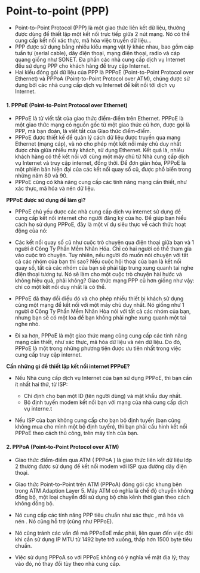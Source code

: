 # Point-to-point (PPP)
- Point-to-Point Protocol (PPP) là một giao thức liên kết dữ liệu, thường được dùng để thiết lập một kết nối trực tiếp giữa 2 nút mạng. Nó có thể cung cấp kết nối xác thực, mã hóa việc truyền dữ liệu...
- PPP được sử dụng bằng nhiều kiểu mạng vật lý khác nhau, bao gồm cáp tuần tự (serial cable), dây điện thoại, mạng điện thoại, radio và cáp quang giống như SONET. Đa phần các nhà cung cấp dịch vụ Internet đều sử dụng PPP cho khách hàng để truy cập Internet. 
- Hai kiểu đóng gói dữ liệu của PPP là PPPoE (Point-to-Point Protocol over Ethernet) và PPPoA (Point-to-Point Protocol over ATM), chúng được sử dụng bởi các nhà cung cấp dịch vụ Internet để kết nối tới dịch vụ Internet.

#### 1. PPPoE (Point-to-Point Protocol over Ethernet)
- PPPoE là từ viết tắt của giao thức điểm-điểm trên Ethernet. PPPoE là một giao thức mạng có nguồn gốc từ một giao thức cũ hơn, được gọi là PPP, mà bạn đoán, là viết tắt của Giao thức điểm-điểm.
- PPPoE được thiết kế để quản lý cách dữ liệu được truyền qua mạng Ethernet (mạng cáp), và nó cho phép một kết nối máy chủ duy nhất được chia giữa nhiều máy khách, sử dụng Ethernet. Kết quả là, nhiều khách hàng có thể kết nối với cùng một máy chủ từ Nhà cung cấp dịch vụ Internet và truy cập internet, đồng thời. Để đơn giản hóa, PPPoE là một phiên bản hiện đại của các kết nối quay số cũ, được phổ biến trong những năm 80 và 90.
- PPPoE cũng có khả năng cung cấp các tính năng mạng cần thiết, như xác thực, mã hóa và nén dữ liệu.

**PPPoE được sử dụng để làm gì?**
- PPPoE chủ yếu được các nhà cung cấp dịch vụ internet sử dụng để cung cấp kết nối internet cho người đăng ký của họ. Để giúp bạn hiểu cách họ sử dụng PPPoE, đây là một ví dụ siêu thực về cách thức hoạt động của nó:

- Các kết nối quay số cũ như cuộc trò chuyện qua điện thoại giữa bạn và 1 người ở Công Ty Phần Mềm Nhân Hóa. Chỉ có hai người có thể tham gia vào cuộc trò chuyện. Tuy nhiên, nếu người đó muốn nói chuyện với tất cả các nhóm của bạn thì sao? Nếu cuộc hội thoại của bạn là kết nối quay số, tất cả các nhóm của bạn sẽ phải tập trung xung quanh tai nghe điện thoại tương tự. Nó sẽ làm cho một cuộc trò chuyện hài hước và không hiệu quả, phải không? Giao thức mạng PPP cũ hơn giống như vậy: chỉ có một kết nối duy nhất là có thể.

- PPPoE đã thay đổi điều đó và cho phép nhiều thiết bị khách sử dụng cùng một mạng để kết nối với một máy chủ duy nhất. Nó giống như 1 người ở Công Ty Phần Mềm Nhân Hòa nói với tất cả các nhóm của bạn, nhưng bạn sẽ có một loa để bạn không phải nghe xung quanh một tai nghe nhỏ.

- Đi xa hơn, PPPoE là một giao thức mạng cũng cung cấp các tính năng mạng cần thiết, như xác thực, mã hóa dữ liệu và nén dữ liệu. Do đó, PPPoE là một trong những phương tiện được ưu tiên nhất trong việc cung cấp truy cập internet.

**Cần những gì để thiết lập kết nối internet PPPoE?**
- Nếu Nhà cung cấp dịch vụ Internet của bạn sử dụng PPPoE, thì bạn cần ít nhất hai thứ, từ ISP:

  - Chỉ định cho bạn một ID (tên người dùng) và mật khẩu duy nhất.
  - Bộ định tuyến modem kết nối bạn với mạng của nhà cung cấp dịch vụ interne.t
- Nếu ISP của bạn không cung cấp cho bạn bộ định tuyến (bạn cũng không mua cho mình một bộ định tuyến), thì bạn phải cấu hình kết nối PPPoE theo cách thủ công, trên máy tính của bạn.

#### 2. PPPoA (Point-to-Point Protocol over ATM)
- Giao thức điểm-điểm qua ATM ( PPPoA ) là giao thức liên kết dữ liệu lớp 2 thường được sử dụng để kết nối modem với ISP qua đường dây điện thoại.

- Giao thức Point-to-Point trên ATM (PPPoA) đóng gói các khung bên trong ATM Adaption Layer 5. Máy ATM có nghĩa là chế độ chuyển không đồng bộ, một loại chuyển đổi sử dụng bộ chia kênh thời gian theo cách không đồng bộ.

- Nó cung cấp các tính năng PPP tiêu chuẩn như xác thực , mã hóa và nén . Nó cũng hỗ trợ (cũng như PPPoE).

- Nó cũng tránh các vấn đề mà PPPoEoE mắc phải, liên quan đến việc đôi khi cần sử dụng IP MTU từ 1492 byte trở xuống, thấp hơn 1500 byte tiêu chuẩn.

- Việc sử dụng PPPoA so với PPPoE không có ý nghĩa về mặt địa lý; thay vào đó, nó thay đổi tùy theo nhà cung cấp.
